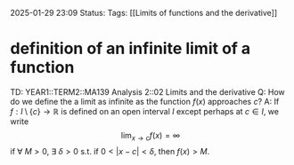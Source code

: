 2025-01-29 23:09
Status: 
Tags: [[Limits of functions and the derivative]]
# definition of an infinite limit of a function

TD: YEAR1::TERM2::MA139 Analysis 2::02 Limits and the derivative
Q: How do we define the a limit as infinite as the function $f(x)$ approaches $c$?
A: If $f: I \setminus \{c\} \to \mathbb{R}$ is defined on an open interval $I$ except perhaps at $c \in I$, we write
$$
\lim_{x \to c} f(x) = \infty
$$
if $\forall$ $M > 0$, $\exists$ $\delta > 0$ s.t. if $0 < |x - c| < \delta$, then $f(x) > M$.
<!--ID: 1738192569055-->
